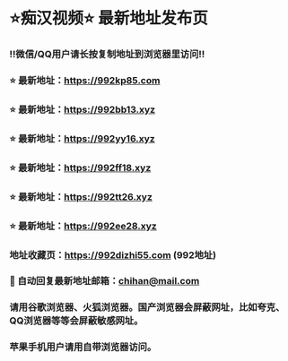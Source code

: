 # ⭐️痴汉视频⭐️ 最新地址发布页

### ‼️微信/QQ用户请长按复制地址到浏览器里访问‼️

### ⭐️ 最新地址：https://992kp85.com

### ⭐️ 最新地址：https://992bb13.xyz

### ⭐️ 最新地址：https://992yy16.xyz

### ⭐️ 最新地址：https://992ff18.xyz

### ⭐️ 最新地址：https://992tt26.xyz

### ⭐️ 最新地址：https://992ee28.xyz



### 地址收藏页：https://992dizhi55.com (992地址)
### 📧 自动回复最新地址邮箱：chihan@mail.com
### 请用谷歌浏览器、火狐浏览器。国产浏览器会屏蔽网址，比如夸克、QQ浏览器等等会屏蔽敏感网址。
### 苹果手机用户请用自带浏览器访问。

